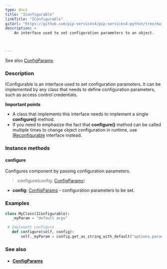 ```yaml
---
type: docs
title: "IConfigurable"
linkTitle: "IConfigurable"
gitUrl: "https://github.com/pip-services4/pip-services4-python/tree/main/pip-services4-config-python"
description: > 
    An interface used to set configuration parameters to an object. 


    
---
```

See also [ConfigParams](../config_params)

### Description

IConfigurable is an interface used to set configuration parameters. It can be implemented by any class that needs to define configuration parameters, such as access control credentials. 

**Important points**   

- A class that implements this interface needs to implement a single **configure()** method.  
- If you need to emphasize the fact that **configure()** method can be called multiple times
    to change object configuration in runtime, use [IReconfigurable](../ireconfigurable) interface instead.  

### Instance methods

#### configure
Configures component by passing configuration parameters.

> configure(config: [ConfigParams](../config_params))

- **config**: [ConfigParams](../config_params) - configuration parameters to be set.

### Examples

```python
class MyClass(IConfigurable):
   _myParam = "default args"

 # Implement configure
   def configure(self, config):
       self._myParam = config.get_as_string_with_default("options.param", myParam)

```
### See also
- #### [ConfigParams](../config_params)
